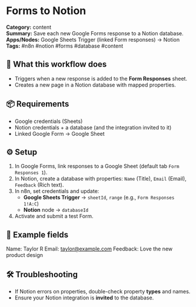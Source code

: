 # Forms to Notion

**Category:** content  
**Summary:** Save each new Google Forms response to a Notion database.  
**Apps/Nodes:** Google Sheets Trigger (linked Form responses) → Notion  
**Tags:** #n8n #notion #forms #database #content

## 🧰 What this workflow does
- Triggers when a new response is added to the **Form Responses** sheet.
- Creates a new page in a Notion database with mapped properties.

## 📦 Requirements
- Google credentials (Sheets)
- Notion credentials + a database (and the integration invited to it)
- Linked Google Form → Google Sheet

## ⚙️ Setup
1. In Google Forms, link responses to a Google Sheet (default tab `Form Responses 1`).
2. In Notion, create a database with properties: `Name` (Title), `Email` (Email), `Feedback` (Rich text).
3. In n8n, set credentials and update:
   - **Google Sheets Trigger** → `sheetId`, `range` (e.g., `Form Responses 1!A:C`)
   - **Notion** node → `databaseId`
4. Activate and submit a test Form.

## 🧪 Example fields
Name: Taylor R
Email: taylor@example.com
Feedback: Love the new product design

## 🛠 Troubleshooting
- If Notion errors on properties, double-check property **types** and names.
- Ensure your Notion integration is **invited** to the database.
